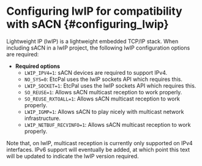 # Configuring lwIP for compatibility with sACN                                  {#configuring_lwip}

Lightweight IP (lwIP) is a lightweight embedded TCP/IP stack. When including sACN in a lwIP
project, the following lwIP configuration options are required:

* **Required options**
  + `LWIP_IPV4=1`: sACN devices are required to support IPv4.
  + `NO_SYS=0`: EtcPal uses the lwIP sockets API which requires this.
  + `LWIP_SOCKET=1`: EtcPal uses the lwIP sockets API which requires this.
  + `SO_REUSE=1`: Allows sACN multicast reception to work properly.
  + `SO_REUSE_RXTOALL=1`: Allows sACN multicast reception to work properly.
  + `LWIP_IGMP=1`: Allows sACN to play nicely with multicast network infrastructure.
  + `LWIP_NETBUF_RECVINFO=1`: Allows sACN multicast reception to work properly.

Note that, on lwIP, multicast reception is currently only supported on IPv4 interfaces. IPv6
support will eventually be added, at which point this text will be updated to indicate the lwIP
version required.
